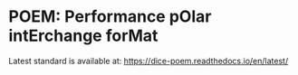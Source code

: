 # POEM: Performance pOlar intErchange forMat

Latest standard is available at:
https://dice-poem.readthedocs.io/en/latest/
